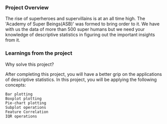 ### Project Overview

 The rise of superheroes and supervillains is at an all time high. The 'Academy of Super Beings(ASB)' was formed to bring order to it. We have with us the data of more than 500 super humans but we need your knowledge of descriptive statistics in figuring out the important insights from it. 


### Learnings from the project

 Why solve this project?

After completing this project, you will have a better grip on the applications of descriptive statistics. In this project, you will be applying the following concepts:

    Bar plotting
    Boxplot plotting
    Pie-chart plotting
    Subplot operations
    Feature Correlation
    IQR operations




